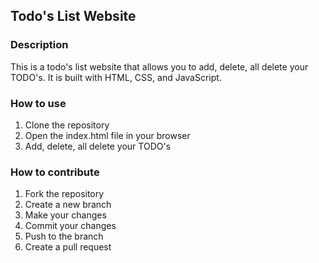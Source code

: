 ## Todo's List Website

### Description

This is a todo's list website that allows you to add, delete, all delete your TODO's. It is built with HTML, CSS, and JavaScript.

### How to use

1. Clone the repository
2. Open the index.html file in your browser
3. Add, delete, all delete your TODO's

### How to contribute

1. Fork the repository
2. Create a new branch
3. Make your changes
4. Commit your changes
5. Push to the branch
6. Create a pull request
